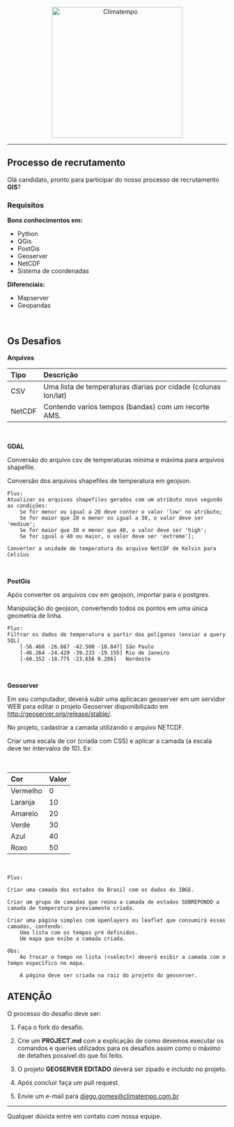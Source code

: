 <p align="center">
  <a href="http://www.climatempo.com.br">
      <img src="http://i.imgur.com/Q9lCAMF.png" alt="Climatempo" width="300px"/>
  </a>
</p>

___


## Processo de recrutamento

Olá candidato, pronto para participar do nosso processo de recrutamento **GIS**?

### Requisitos

**Bons conhecimentos em:**

- Python
- QGis
- PostGis
- Geoserver
- NetCDF
- Sistema de coordenadas

**Diferenciais:**

- Mapserver
- Geopandas

<br />

## Os Desafios

**Arquivos**

| Tipo   |Descrição                                                     |
| :------|:-------------------------------------------------------------|
| CSV    |Uma lista de temperaturas diarias por cidade (colunas lon/lat)|
| NetCDF |Contendo varios tempos (bandas) com um recorte AMS.           |

<br/>

**GDAL**

Conversão do arquivo csv de temperaturas mínima e máxima para arquivos shapefile.

Conversão dos arquivos shapefiles de temperatura em geojson.

	Plus: 
	Atualizar os arquivos shapefiles gerados com um atributo novo segundo as condições:
		Se for menor ou igual a 20 deve conter o valor 'low' no atributo;
		Se for maior que 20 e menor ou igual a 30, o valor deve ser 'medium';
		Se for maior que 30 e menor que 40, o valor deve ser 'high';
		Se for igual a 40 ou maior, o valor deve ser 'extreme'];
		
	Converter a unidade de temperatura do arquivo NetCDF de Kelvin para Celsius

<br/>

**PostGis**

Após converter os arquivos csv em geojson, importar para o postgres.

Manipulação do geojson, convertendo todos os pontos em uma única geometria de linha.

	Plus:
	Filtrar os dados de temperatura a partir dos polígonos (enviar a query SQL)
		[-56.468 -26.667 -42.500 -18.847] São Paulo 
		[-46.264 -24.429 -39.233 -19.155] Rio de Janeiro
		[-60.352 -18.775 -23.656 0.286]   Nordeste 

<br />

**Geoserver**

Em seu computador, deverá subir uma aplicacao geoserver em um servidor WEB para editar o projeto Geoserver disponibilizado em http://geoserver.org/release/stable/.

No projeto, cadastrar a camada utilizando o arquivo NETCDF.

Criar uma escala de cor (criada com CSS) e aplicar a camada (a escala deve ter intervalos de 10). Ex:

<br />

| Cor       |Valor|
| :---------|:-|
| Vermelho  |0 |
| Laranja   |10|
| Amarelo   |20|
| Verde     |30|
| Azul      |40|
| Roxo      |50|

<br />


	Plus:

	Criar uma camada dos estados do Brasil com os dados do IBGE.
	
	Criar um grupo de camadas que reúna a camada de estados SOBREPONDO a camada de temperatura previamente criada.

	Criar uma página simples com openlayers ou leaflet que consumirá essas camadas, contendo:
		Uma lista com os tempos pré definidos.
		Um mapa que exibe a camada criada.

	Obs:
		Ao trocar o tempo no lista (<select>) deverá exibir a camada com o tempo específico no mapa.

		A página deve ser criada na raiz do projeto do geoserver.



## ATENÇÃO ##

O processo do desafio deve ser:

1. Faça o fork do desafio.

2. Crie um **PROJECT.md** com a explicação de como devemos executar os comandos e queries utilizados para os desafios assim como o máximo de detalhes possivel do que foi feito.

3. O projeto **GEOSERVER EDITADO** deverá ser zipado e incluido no projeto.

4. Após concluir faça um pull request.

5. Envie um e-mail para diego.gomes@climatempo.com.br

___

Qualquer dúvida entre em contato com nossa equipe.

